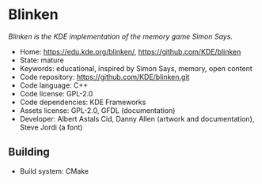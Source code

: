 # Blinken

_Blinken is the KDE implementation of the memory game Simon Says._

- Home: https://edu.kde.org/blinken/, https://github.com/KDE/blinken
- State: mature
- Keywords: educational, inspired by Simon Says, memory, open content
- Code repository: https://github.com/KDE/blinken.git
- Code language: C++
- Code license: GPL-2.0
- Code dependencies: KDE Frameworks
- Assets license: GPL-2.0, GFDL (documentation)
- Developer: Albert Astals Cid, Danny Allen (artwork and documentation), Steve Jordi (a font)

## Building

- Build system: CMake
